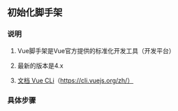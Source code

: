 ## 初始化脚手架

### 说明

1. Vue脚手架是Vue官方提供的标准化开发工具（开发平台）

2. 最新的版本是4.x
3. [文档 Vue CLi](https://cli.vuejs.org/zh/)（https://cli.vuejs.org/zh/）

### 具体步骤